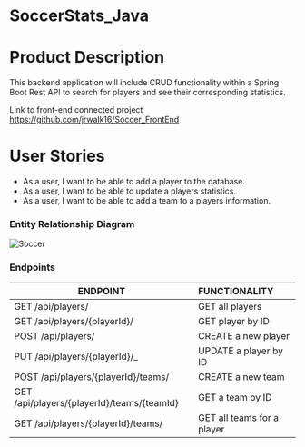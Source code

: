 # SoccerStats_Java

# Product Description
This backend application will include CRUD functionality within a Spring Boot Rest API to search for players and see their corresponding statistics. 

Link to front-end connected project https://github.com/jrwalk16/Soccer_FrontEnd


# User Stories

* As a user, I want to be able to add a player to the database.
* As a user, I want to be able to update a players statistics.
* As a user, I want to be able to add a team to a players information.




### Entity Relationship Diagram

![Soccer](https://user-images.githubusercontent.com/77462898/156220602-c43b69ad-41e4-4e03-ba6c-f556db228284.png)


### Endpoints

| ENDPOINT                                                | FUNCTIONALITY |
|---------------------------------------------------------| :--- |
| GET /api/players/                                      | GET all players
| GET /api/players/{playerId}/                           | GET player by ID
| POST /api/players/                                     | CREATE a new player
| PUT /api/players/{playerId}/_                          | UPDATE a player by ID
| POST /api/players/{playerId}/teams/                    | CREATE a new team
| GET /api/players/{playerId}/teams/{teamId}             | GET a team by ID
| GET /api/players/{playerId}/teams/                      | GET all teams for a player

